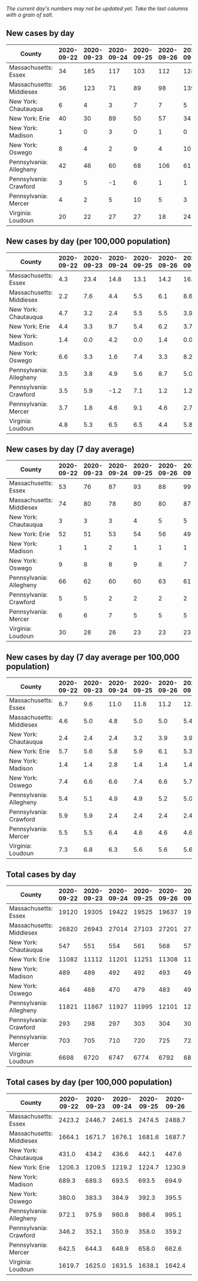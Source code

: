 _The current day's numbers may not be updated yet. Take the last columns with a grain of salt._
## New cases by day

| County | 2020-09-22 | 2020-09-23 | 2020-09-24 | 2020-09-25 | 2020-09-26 | 2020-09-27 | 2020-09-28 |
| --- | --- | --- | --- | --- | --- | --- | --- |
| Massachusetts: Essex | 34 | 185 | 117 | 103 | 112 | 128 | 54 |
| Massachusetts: Middlesex | 36 | 123 | 71 | 89 | 98 | 139 | 52 |
| New York: Chautauqua | 6 | 4 | 3 | 7 | 7 | 5 |  |
| New York: Erie | 40 | 30 | 89 | 50 | 57 | 34 |  |
| New York: Madison | 1 | 0 | 3 | 0 | 1 | 0 |  |
| New York: Oswego | 8 | 4 | 2 | 9 | 4 | 10 |  |
| Pennsylvania: Allegheny | 42 | 46 | 60 | 68 | 106 | 61 | 72 |
| Pennsylvania: Crawford | 3 | 5 | -1 | 6 | 1 | 1 | 3 |
| Pennsylvania: Mercer | 4 | 2 | 5 | 10 | 5 | 3 | 7 |
| Virginia: Loudoun | 20 | 22 | 27 | 27 | 18 | 24 | 14 |

## New cases by day (per 100,000 population)

| County | 2020-09-22 | 2020-09-23 | 2020-09-24 | 2020-09-25 | 2020-09-26 | 2020-09-27 | 2020-09-28 |
| --- | --- | --- | --- | --- | --- | --- | --- |
| Massachusetts: Essex | 4.3 | 23.4 | 14.8 | 13.1 | 14.2 | 16.2 | 6.8 |
| Massachusetts: Middlesex | 2.2 | 7.6 | 4.4 | 5.5 | 6.1 | 8.6 | 3.2 |
| New York: Chautauqua | 4.7 | 3.2 | 2.4 | 5.5 | 5.5 | 3.9 |  |
| New York: Erie | 4.4 | 3.3 | 9.7 | 5.4 | 6.2 | 3.7 |  |
| New York: Madison | 1.4 | 0.0 | 4.2 | 0.0 | 1.4 | 0.0 |  |
| New York: Oswego | 6.6 | 3.3 | 1.6 | 7.4 | 3.3 | 8.2 |  |
| Pennsylvania: Allegheny | 3.5 | 3.8 | 4.9 | 5.6 | 8.7 | 5.0 | 5.9 |
| Pennsylvania: Crawford | 3.5 | 5.9 | -1.2 | 7.1 | 1.2 | 1.2 | 3.5 |
| Pennsylvania: Mercer | 3.7 | 1.8 | 4.6 | 9.1 | 4.6 | 2.7 | 6.4 |
| Virginia: Loudoun | 4.8 | 5.3 | 6.5 | 6.5 | 4.4 | 5.8 | 3.4 |

## New cases by day (7 day average)

| County | 2020-09-22 | 2020-09-23 | 2020-09-24 | 2020-09-25 | 2020-09-26 | 2020-09-27 | 2020-09-28 |
| --- | --- | --- | --- | --- | --- | --- | --- |
| Massachusetts: Essex | 53 | 76 | 87 | 93 | 88 | 99 | 105 |
| Massachusetts: Middlesex | 74 | 80 | 78 | 80 | 80 | 87 | 87 |
| New York: Chautauqua | 3 | 3 | 3 | 4 | 5 | 5 |  |
| New York: Erie | 52 | 51 | 53 | 54 | 56 | 49 |  |
| New York: Madison | 1 | 1 | 2 | 1 | 1 | 1 |  |
| New York: Oswego | 9 | 8 | 8 | 9 | 8 | 7 |  |
| Pennsylvania: Allegheny | 66 | 62 | 60 | 60 | 63 | 61 | 65 |
| Pennsylvania: Crawford | 5 | 5 | 2 | 2 | 2 | 2 | 3 |
| Pennsylvania: Mercer | 6 | 6 | 7 | 5 | 5 | 5 | 5 |
| Virginia: Loudoun | 30 | 28 | 26 | 23 | 23 | 23 | 22 |

## New cases by day (7 day average per 100,000 population)

| County | 2020-09-22 | 2020-09-23 | 2020-09-24 | 2020-09-25 | 2020-09-26 | 2020-09-27 | 2020-09-28 |
| --- | --- | --- | --- | --- | --- | --- | --- |
| Massachusetts: Essex | 6.7 | 9.6 | 11.0 | 11.8 | 11.2 | 12.5 | 13.3 |
| Massachusetts: Middlesex | 4.6 | 5.0 | 4.8 | 5.0 | 5.0 | 5.4 | 5.4 |
| New York: Chautauqua | 2.4 | 2.4 | 2.4 | 3.2 | 3.9 | 3.9 |  |
| New York: Erie | 5.7 | 5.6 | 5.8 | 5.9 | 6.1 | 5.3 |  |
| New York: Madison | 1.4 | 1.4 | 2.8 | 1.4 | 1.4 | 1.4 |  |
| New York: Oswego | 7.4 | 6.6 | 6.6 | 7.4 | 6.6 | 5.7 |  |
| Pennsylvania: Allegheny | 5.4 | 5.1 | 4.9 | 4.9 | 5.2 | 5.0 | 5.3 |
| Pennsylvania: Crawford | 5.9 | 5.9 | 2.4 | 2.4 | 2.4 | 2.4 | 3.5 |
| Pennsylvania: Mercer | 5.5 | 5.5 | 6.4 | 4.6 | 4.6 | 4.6 | 4.6 |
| Virginia: Loudoun | 7.3 | 6.8 | 6.3 | 5.6 | 5.6 | 5.6 | 5.3 |

## Total cases by day

| County | 2020-09-22 | 2020-09-23 | 2020-09-24 | 2020-09-25 | 2020-09-26 | 2020-09-27 | 2020-09-28 |
| --- | --- | --- | --- | --- | --- | --- | --- |
| Massachusetts: Essex | 19120 | 19305 | 19422 | 19525 | 19637 | 19765 | 19819 |
| Massachusetts: Middlesex | 26820 | 26943 | 27014 | 27103 | 27201 | 27340 | 27392 |
| New York: Chautauqua | 547 | 551 | 554 | 561 | 568 | 573 |  |
| New York: Erie | 11082 | 11112 | 11201 | 11251 | 11308 | 11342 |  |
| New York: Madison | 489 | 489 | 492 | 492 | 493 | 493 |  |
| New York: Oswego | 464 | 468 | 470 | 479 | 483 | 493 |  |
| Pennsylvania: Allegheny | 11821 | 11867 | 11927 | 11995 | 12101 | 12162 | 12234 |
| Pennsylvania: Crawford | 293 | 298 | 297 | 303 | 304 | 305 | 308 |
| Pennsylvania: Mercer | 703 | 705 | 710 | 720 | 725 | 728 | 735 |
| Virginia: Loudoun | 6698 | 6720 | 6747 | 6774 | 6792 | 6816 | 6830 |

## Total cases by day (per 100,000 population)

| County | 2020-09-22 | 2020-09-23 | 2020-09-24 | 2020-09-25 | 2020-09-26 | 2020-09-27 | 2020-09-28 |
| --- | --- | --- | --- | --- | --- | --- | --- |
| Massachusetts: Essex | 2423.2 | 2446.7 | 2461.5 | 2474.5 | 2488.7 | 2505.0 | 2511.8 |
| Massachusetts: Middlesex | 1664.1 | 1671.7 | 1676.1 | 1681.6 | 1687.7 | 1696.3 | 1699.6 |
| New York: Chautauqua | 431.0 | 434.2 | 436.6 | 442.1 | 447.6 | 451.5 |  |
| New York: Erie | 1206.3 | 1209.5 | 1219.2 | 1224.7 | 1230.9 | 1234.6 |  |
| New York: Madison | 689.3 | 689.3 | 693.5 | 693.5 | 694.9 | 694.9 |  |
| New York: Oswego | 380.0 | 383.3 | 384.9 | 392.3 | 395.5 | 403.7 |  |
| Pennsylvania: Allegheny | 972.1 | 975.9 | 980.8 | 986.4 | 995.1 | 1000.1 | 1006.0 |
| Pennsylvania: Crawford | 346.2 | 352.1 | 350.9 | 358.0 | 359.2 | 360.4 | 363.9 |
| Pennsylvania: Mercer | 642.5 | 644.3 | 648.9 | 658.0 | 662.6 | 665.3 | 671.7 |
| Virginia: Loudoun | 1619.7 | 1625.0 | 1631.5 | 1638.1 | 1642.4 | 1648.2 | 1651.6 |
